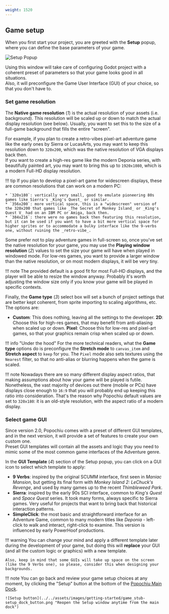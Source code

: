 ```yaml
---
weight: 1520
---
```


## Game setup

When you first start your project, you are greeted with the **Setup** popup, where you can define the base parameters of your game.

![Setup Popup](../../assets/images/getting-started/game_stub-setup_popup.png "Popochiu's Setup popup window")

Using this window will take care of configuring Godot project with a coherent preset of parameters so that your game looks good in all situations.  
Also, it will preconfigure the Game User Interface (GUI) of your choice, so that you don't have to.

### Set game resolution

The **Native game resolution** (_1_) is the actual resolution of your assets (i.e. background). This resolution will be scaled up or down to match the actual display resolution (see below). Usually, you want to set this to the size of a full-game background that fills the entire "screen".

For example, if you plan to create a retro-vibes pixel-art adventure game like the early ones by Sierra or LucasArts, you may want to keep this resolution down to `320x200`, which was the native resolution of VGA displays back then.  
If you want to create a high-res game like the modern Deponia series, with beautifully painted art, you may want to bring this up to `1920x1080`, which is a modern Full-HD display resolution.

!!! tip
    If you plan to develop a pixel-art game for widescreen displays, these are common resolutions that can work on a modern PC:

    * `320x180`: vertically very small, good to emulate pioneering 80s games like Sierra's _King's Quest_ or similar.
    * `356x200`: more vertical space, this is a "widescreen" version of the 320x200 that games like _The Secret of Monkey Island_ or _King's Quest V_ had on an IBM PC or Amiga, back then.
    * `384x216`: there were no games back then featuring this resolution, but it can be used if you want to have a bit more vertical space for higher sprites or to accommodate a bulky interface like the 9-verbs one, without ruining the _retro-vibe_.

Some prefer not to play adventure games in full-screen so, once you've set the native resolution for your game, you may use the **Playing window resolution** (_2_) values to set the size your game will have when played in windowed mode. For low-res games, you want to provide a larger window than the native resolution, or on most modern displays, it will be very tiny.  

!!! note
    The provided default is a good fit for most Full-HD displays, and the player will be able to resize the window anyway. Probably it's worth adjusting the window size only if you know your game will be played in specific contexts.

Finally, the **Game type** (_3_) select box will set a bunch of project settings that are better kept coherent, from sprite importing to scaling algorithms, etc. The options are:

* **Custom**: This does nothing, leaving all the settings to the developer.
**2D**: Choose this for high-res games, that may benefit from anti-aliasing when scaled up or down.
**Pixel**: Choose this for low-res and pixel-art games, so that your graphics remain crisp when scaled up or down.

!!! info "Under the hood"
    For the more technical readers, what the **Game type** options do is preconfigure the **Stretch mode** to `canvas_item` and **Stretch aspect** to `keep` for you. The `Pixel` mode also sets textures using the `Nearest` filter, so that no anti-alias or blurring happens when the game is scaled.

!!! note
    Nowadays there are so many different display aspect ratios, that making assumptions about how your game will be played is futile. Nonetheless, the vast majority of devices out there (mobile or PCs) have displays close enough to `16:9` that you will probably end up keeping this ratio into consideration. That's the reason why Popochiu default values are set to `320x180`: it is an old-style resolution, with the aspect ratio of a modern display.

### Select game GUI

Since version 2.0, Popochiu comes with a preset of different GUI templates, and in the next version, it will provide a set of features to create your own custom one.  
Preset GUI templates will contain all the assets and logic thay you need to mimic some of the most common game interfaces of the Adventure genre.

In the **GUI Template** (_4_) section of the Setup popup, you can click on a GUI icon to select which template to apply:

* **9 Verbs**: inspired by the original SCUMM interface, first seen in _Maniac Mansion_, but getting its final form with _Monkey Island 2: LeChuck's Revenge_, and used by many games up to the recent _Thimbleweed Park_.
* **Sierra**: inspired by the early 90s SCI interface, common to _King's Quest_ and _Space Quest_ series. It took many forms, always specific to Sierra games. Very useful for projects that want to bring back that historical interaction patterns.
* **SimpleClick**: the most basic and straightforward interface for an Adventure Game, common to many modern titles like _Deponia_ - left-click to walk and interact, right-click to examine. This version is influenced by early PowerHoof productions.

!!! warning
    You can change your mind and apply a different template later during the development of your game, but doing this will **replace** your GUI (and all the custom logic or graphics) with a new template.

    Also, keep in mind that some GUIs will take up space on the screen (like the 9 Verbs one), so please, consider this when designing your backgrounds.

!!! note
    You can go back and review your game setup choices at any moment, by clicking the "Setup" button at the bottom of the [Popochiu Main Dock](#TODO).

    ![Setup button](../../assets/images/getting-started/game_stub-setup_dock_button.png "Reopen the Setup window anytime from the main dock")
